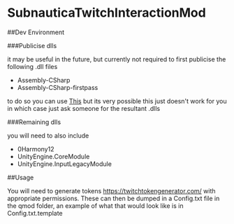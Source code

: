 # SubnauticaTwitchInteractionMod

##Dev Environment

###Publicise dlls

it may be useful in the future, but currently not required to first publicise the following .dll files

- Assembly-CSharp
- Assembly-CSharp-firstpass

to do so you can use [This](https://github.com/MrPurple6411/AssemblyPublicizer) 
but its very possible this just doesn't work for you in which case just ask someone for the resultant .dlls

###Remaining dlls

you will need to also include

- 0Harmony12
- UnityEngine.CoreModule
- UnityEngine.InputLegacyModule

##Usage

You will need to generate tokens https://twitchtokengenerator.com/
with appropriate permissions. These can then be dumped in a Config.txt file in the qmod folder, an example of what that would look like is in Config.txt.template